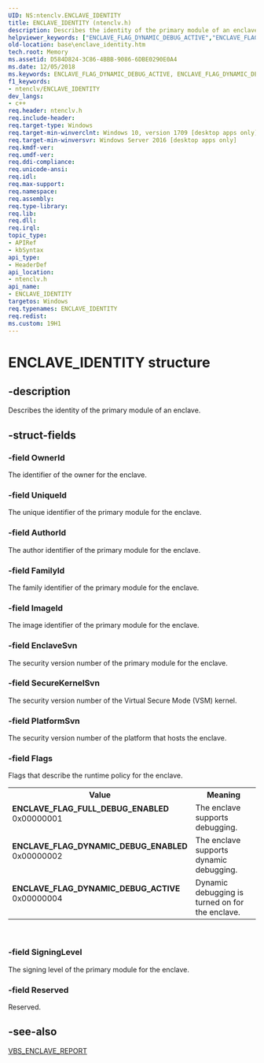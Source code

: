 ```yaml
---
UID: NS:ntenclv.ENCLAVE_IDENTITY
title: ENCLAVE_IDENTITY (ntenclv.h)
description: Describes the identity of the primary module of an enclave.helpviewer_keywords: ["ENCLAVE_FLAG_DYNAMIC_DEBUG_ACTIVE","ENCLAVE_FLAG_DYNAMIC_DEBUG_ENABLED","ENCLAVE_FLAG_FULL_DEBUG_ENABLED","ENCLAVE_IDENTITY","ENCLAVE_IDENTITY structure","base.enclave_identity","ntenclv/ENCLAVE_IDENTITY"]
old-location: base\enclave_identity.htm
tech.root: Memory
ms.assetid: D584D824-3C86-4BBB-9086-6DBE0290E0A4
ms.date: 12/05/2018
ms.keywords: ENCLAVE_FLAG_DYNAMIC_DEBUG_ACTIVE, ENCLAVE_FLAG_DYNAMIC_DEBUG_ENABLED, ENCLAVE_FLAG_FULL_DEBUG_ENABLED, ENCLAVE_IDENTITY, ENCLAVE_IDENTITY structure, base.enclave_identity, ntenclv/ENCLAVE_IDENTITY
f1_keywords:
- ntenclv/ENCLAVE_IDENTITY
dev_langs:
- c++
req.header: ntenclv.h
req.include-header: 
req.target-type: Windows
req.target-min-winverclnt: Windows 10, version 1709 [desktop apps only]
req.target-min-winversvr: Windows Server 2016 [desktop apps only]
req.kmdf-ver: 
req.umdf-ver: 
req.ddi-compliance: 
req.unicode-ansi: 
req.idl: 
req.max-support: 
req.namespace: 
req.assembly: 
req.type-library: 
req.lib: 
req.dll: 
req.irql: 
topic_type:
- APIRef
- kbSyntax
api_type:
- HeaderDef
api_location:
- ntenclv.h
api_name:
- ENCLAVE_IDENTITY
targetos: Windows
req.typenames: ENCLAVE_IDENTITY
req.redist: 
ms.custom: 19H1
---
```


# ENCLAVE_IDENTITY structure


## -description


Describes the identity of the primary module of an enclave. 


## -struct-fields




### -field OwnerId

The identifier of the owner for the enclave. 


### -field UniqueId

The unique identifier of the primary module for the enclave.


### -field AuthorId

The author identifier of the primary module for the enclave.


### -field FamilyId

The family identifier of the primary module for the enclave.


### -field ImageId

The image identifier of the primary module for the enclave.


### -field EnclaveSvn

The security version number of the primary module for the enclave.


### -field SecureKernelSvn

The security version number of the Virtual Secure Mode (VSM) kernel.


### -field PlatformSvn

The security version number of the platform that hosts the enclave.


### -field Flags

Flags that describe the runtime policy for the enclave.

<table>
<tr>
<th>Value</th>
<th>Meaning</th>
</tr>
<tr>
<td width="40%"><a id="ENCLAVE_FLAG_FULL_DEBUG_ENABLED"></a><a id="enclave_flag_full_debug_enabled"></a><dl>
<dt><b>ENCLAVE_FLAG_FULL_DEBUG_ENABLED</b></dt>
<dt>0x00000001</dt>
</dl>
</td>
<td width="60%">
The enclave supports debugging.

</td>
</tr>
<tr>
<td width="40%"><a id="ENCLAVE_FLAG_DYNAMIC_DEBUG_ENABLED"></a><a id="enclave_flag_dynamic_debug_enabled"></a><dl>
<dt><b>ENCLAVE_FLAG_DYNAMIC_DEBUG_ENABLED</b></dt>
<dt>0x00000002</dt>
</dl>
</td>
<td width="60%">
The enclave supports dynamic debugging.

</td>
</tr>
<tr>
<td width="40%"><a id="ENCLAVE_FLAG_DYNAMIC_DEBUG_ACTIVE"></a><a id="enclave_flag_dynamic_debug_active"></a><dl>
<dt><b>ENCLAVE_FLAG_DYNAMIC_DEBUG_ACTIVE</b></dt>
<dt>0x00000004</dt>
</dl>
</td>
<td width="60%">
Dynamic debugging is turned on for the enclave.

</td>
</tr>
</table>
 


### -field SigningLevel

The signing level of the primary module for the enclave.


### -field Reserved

Reserved.


## -see-also




<a href="https://docs.microsoft.com/windows/desktop/api/ntenclv/ns-ntenclv-vbs_enclave_report">VBS_ENCLAVE_REPORT</a>
 

 

